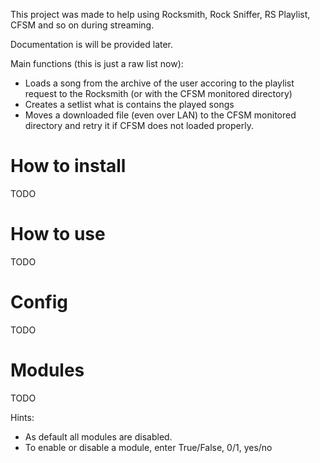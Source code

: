 This project was made to help using Rocksmith, Rock Sniffer, RS Playlist, CFSM and so on during streaming.

Documentation is will be provided later.

Main functions (this is just a raw list now):
- Loads a song from the archive of the user accoring to the playlist request to the Rocksmith (or with the CFSM monitored directory)
- Creates a setlist what is contains the played songs
- Moves a downloaded file (even over LAN) to the CFSM monitored directory and retry it if CFSM does not loaded properly.

# How to install
TODO

# How to use
TODO

# Config
TODO

# Modules
TODO

Hints:
- As default all modules are disabled.
- To enable or disable a module, enter True/False, 0/1, yes/no
